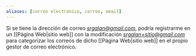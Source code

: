 ```yaml
---
aliases: [correo electrónico, correo, email]
---
```


Si se tiene la dirección de correo *srgalan@gmail.com*, podría registrarme en un [[Página Web|sitio web]] con la modificación *srgalan+sitio@gmail.com* para categorizar los correos de dicho [[Página Web|sitio web]] en el propio gestor de correo electrónico.

